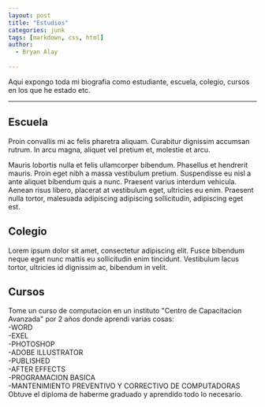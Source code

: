 ```yaml
---
layout: post
title: "Estudios"
categories: junk
tags: [markdown, css, html]
author:
  - Bryan Alay 
  
---
```


Aqui expongo toda mi biografia como estudiante, escuela, colegio, cursos en los que he estado etc.

---

## Escuela 

Proin convallis mi ac felis pharetra aliquam. Curabitur dignissim accumsan rutrum. In arcu magna, aliquet vel pretium et, molestie et arcu.

Mauris lobortis nulla et felis ullamcorper bibendum. Phasellus et hendrerit mauris. Proin eget nibh a massa vestibulum pretium. Suspendisse eu nisl a ante aliquet bibendum quis a nunc. Praesent varius interdum vehicula. Aenean risus libero, placerat at vestibulum eget, ultricies eu enim. Praesent nulla tortor, malesuada adipiscing adipiscing sollicitudin, adipiscing eget est.

## Colegio 

Lorem ipsum dolor sit amet, consectetur adipiscing elit. Fusce bibendum neque eget nunc mattis eu sollicitudin enim tincidunt. Vestibulum lacus tortor, ultricies id dignissim ac, bibendum in velit.

## Cursos 

Tome un curso de computacion en un instituto "Centro de Capacitacion Avanzada" por 2 años donde aprendi varias cosas:<br>
-WORD<br>
-EXEL<br>
-PHOTOSHOP<br>
-ADOBE ILLUSTRATOR<br>
-PUBLISHED<br>
-AFTER EFFECTS<br>
-PROGRAMACION BASICA<br>
-MANTENIMIENTO PREVENTIVO Y CORRECTIVO DE COMPUTADORAS<br>
 Obtuve el diploma de haberme graduado y aprendido todo lo necesario.
